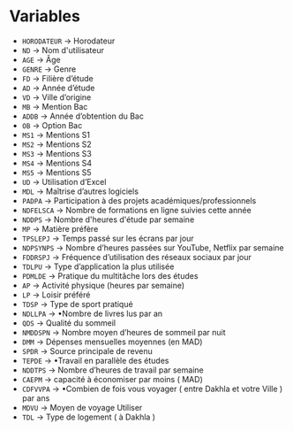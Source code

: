 # Variables

- `HORODATEUR` -> Horodateur
- `ND` -> Nom d'utilisateur
- `AGE` -> Âge
- `GENRE` -> Genre
- `FD` -> Filière d’étude
- `AD` -> Année d’étude
- `VD` -> Ville d’origine
- `MB` -> Mention Bac
- `ADDB` -> Année d’obtention du Bac
- `OB` -> Option Bac
- `MS1` -> Mentions S1
- `MS2` -> Mentions S2
- `MS3` -> Mentions S3
- `MS4` -> Mentions S4
- `MS5` -> Mentions S5
- `UD` -> Utilisation d’Excel
- `MDL` -> Maîtrise d’autres logiciels
- `PADPA` -> Participation à des projets académiques/professionnels
- `NDFELSCA` -> Nombre de formations en ligne suivies cette année
- `NDDPS` -> Nombre d'heures d'étude par semaine
- `MP` -> Matière préfère
- `TPSLEPJ` -> Temps passé sur les écrans par jour
- `NDPSYNPS` -> Nombre d’heures passées sur YouTube, Netflix par semaine
- `FDDRSPJ` -> Fréquence d’utilisation des réseaux sociaux par jour
- `TDLPU` -> Type d’application la plus utilisée
- `PDMLDE` -> Pratique du multitâche lors des études
- `AP` -> Activité physique (heures par semaine)
- `LP` -> Loisir préféré
- `TDSP` -> Type de sport pratiqué
- `NDLLPA` -> •Nombre de livres lus par an
- `QDS` -> Qualité du sommeil
- `NMDDSPN` -> Nombre moyen d’heures de sommeil par nuit
- `DMM` -> Dépenses mensuelles moyennes (en MAD)
- `SPDR` -> Source principale de revenu
- `TEPDE` -> •Travail en parallèle des études
- `NDDTPS` -> Nombre d’heures de travail par semaine
- `CAEPM` -> capacité à économiser par moins ( MAD)
- `CDFVVPA` -> •Combien de fois vous voyager ( entre Dakhla et votre Ville ) par ans
- `MDVU` -> Moyen de voyage Utiliser
- `TDL` -> Type de logement ( à Dakhla )
